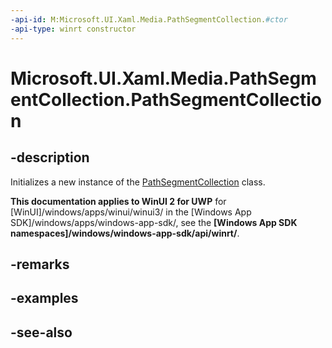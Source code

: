 ```yaml
---
-api-id: M:Microsoft.UI.Xaml.Media.PathSegmentCollection.#ctor
-api-type: winrt constructor
---
```


<!-- Method syntax
public PathSegmentCollection()
-->

# Microsoft.UI.Xaml.Media.PathSegmentCollection.PathSegmentCollection

## -description
Initializes a new instance of the [PathSegmentCollection](pathsegmentcollection.md) class.

**This documentation applies to WinUI 2 for UWP** for [WinUI]/windows/apps/winui/winui3/ in the [Windows App SDK]/windows/apps/windows-app-sdk/, see the **[Windows App SDK namespaces]/windows/windows-app-sdk/api/winrt/**.

## -remarks

## -examples

## -see-also
